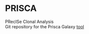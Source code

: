 # PRISCA
PRecISe Clonal Analysis  
Git repository for the Prisca Galaxy [tool](https://toolshed.g2.bx.psu.edu/view/davidvanzessen/prisca/eb2aa7cffca3)
